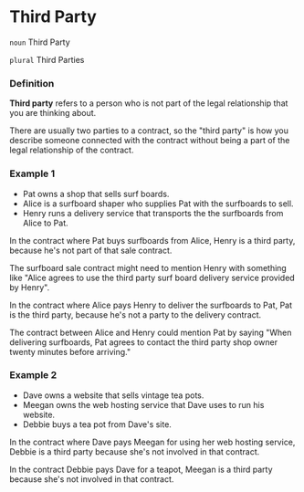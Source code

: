 # Third Party

`noun` Third Party

`plural` Third Parties

### Definition

**Third party** refers to a person who is not part of the legal relationship that you are thinking about.

There are usually two parties to a contract, so the "third party" is how you describe someone connected with the contract without being a part of the legal relationship of the contract.

### Example 1

- Pat owns a shop that sells surf boards.  
- Alice is a surfboard shaper who supplies Pat with the surfboards to sell.  
- Henry runs a delivery service that transports the the surfboards from Alice to Pat.

In the contract where Pat buys surfboards from Alice, Henry is a third party, because he's not part of that sale contract.

The surfboard sale contract might need to mention Henry with something like "Alice agrees to use the third party surf board delivery service provided by Henry".

In the contract where Alice pays Henry to deliver the surfboards to Pat, Pat is the third party, because he's not a party to the delivery contract.

The contract between Alice and Henry could mention Pat by saying "When delivering surfboards, Pat agrees to contact the third party shop owner twenty minutes before arriving." 

### Example 2

- Dave owns a website that sells vintage tea pots.
- Meegan owns the web hosting service that Dave uses to run his website.
- Debbie buys a tea pot from Dave's site.

In the contract where Dave pays Meegan for using her web hosting service, Debbie is a third party because she's not involved in that contract.

In the contract Debbie pays Dave for a teapot, Meegan is a third party because she's not involved in that contract.

